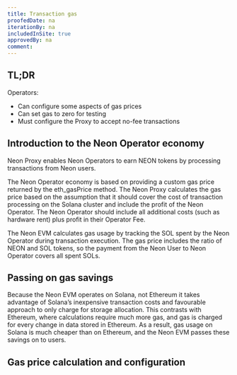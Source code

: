 ```yaml
---
title: Transaction gas
proofedDate: na
iterationBy: na
includedInSite: true
approvedBy: na
comment: 
---
```


## TL;DR

Operators: 

- Can configure some aspects of gas prices
- Can set gas to zero for testing
- Must configure the Proxy to accept no-fee transactions

<!-- Operators need to accept request to provide gasless (0 gas fee transaction). Is this handled by the Proxy without any configuration? -->

## Introduction to the Neon Operator economy

Neon Proxy enables Neon Operators to earn NEON tokens by processing transactions from Neon users.

The Neon Operator economy is based on providing a custom gas price returned by the eth_gasPrice method. The Neon Proxy calculates the gas price based on the assumption that it should cover the cost of transaction processing on the Solana cluster and include the profit of the Neon Operator. The Neon Operator should include all additional costs (such as hardware rent) plus profit in their Operator Fee. 

The Neon EVM calculates gas usage by tracking the SOL spent by the Neon Operator during transaction execution. The gas price includes the ratio of NEON and SOL tokens, so the payment from the Neon User to Neon Operator covers all spent SOLs.

## Passing on gas savings

Because the Neon EVM operates on Solana, not Ethereum it takes advantage of Solana’s inexpensive transaction costs and favourable approach to only charge for storage allocation. This contrasts with Ethereum, where calculations require much more gas, and gas is charged for every change in data stored in Ethereum. As a result, gas usage on Solana is much cheaper than on Ethereum, and the Neon EVM passes these savings on to users.


## Gas price calculation and configuration


